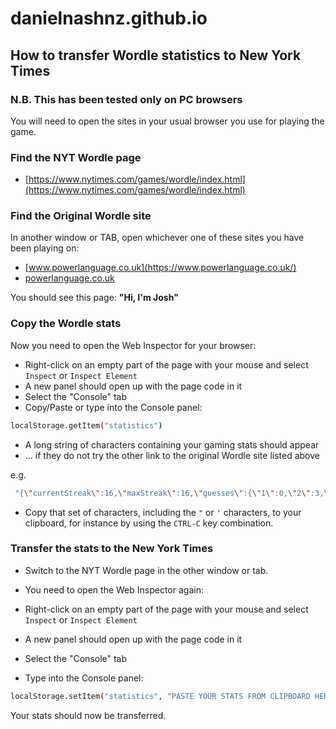 # danielnashnz.github.io

## How to transfer Wordle statistics to New York Times
### N.B. This has been tested only on PC browsers
You will need to open the sites in your usual browser you use for playing the game.

### Find the NYT Wordle page

* [https://www.nytimes.com/games/wordle/index.html](https://www.nytimes.com/games/wordle/index.html)

### Find the Original Wordle site

In another window or TAB, open whichever one of these sites you have been playing on:

  * [www.powerlanguage.co.uk](https://www.powerlanguage.co.uk/)
  * [powerlanguage.co.uk](https://powerlanguage.co.uk/)

You should see this page: **"Hi, I'm Josh"**

### Copy the Wordle stats

Now you need to open the Web Inspector for your browser:

* Right-click on an empty part of the page with your mouse and select `Inspect` or `Inspect Element`
* A new panel should open up with the page code in it
* Select the "Console" tab
* Copy/Paste or type into the Console panel:
```bash
localStorage.getItem("statistics")
```
* A long string of characters containing your gaming stats should appear
* ... if they do not try the other link to the original Wordle site listed above

e.g.

```bash
 "{\"currentStreak\":16,\"maxStreak\":16,\"guesses\":{\"1\":0,\"2\":3,\"3\":9,\"4\":13,\"5\":4,\"6\":3,\"fail\":1},\"winPercentage\":97,\"gamesPlayed\":33,\"gamesWon\":32,\"averageGuesses\":4}"
```

* Copy that set of characters, including the `"` or `'` characters, to your clipboard, for instance by using the `CTRL-C` key combination.

### Transfer the stats to the New York Times

* Switch to the NYT Wordle page in the other window or tab.
* You need to open the Web Inspector again:

* Right-click on an empty part of the page with your mouse and select `Inspect` or `Inspect Element`
* A new panel should open up with the page code in it
* Select the "Console" tab
* Type into the Console panel:
```bash
localStorage.setItem("statistics", "PASTE YOUR STATS FROM CLIPBOARD HERE")
```

Your stats should now be transferred.